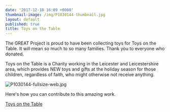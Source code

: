 ```yaml
---
date: '2017-12-18 16:09 +0000'
thumbnail-image: /img/P1030144-thumbnail.jpg
layout: default
published: true
title: Toys on the Table
---
```

The GREAT Project is proud to have been collecting toys for Toys on the Table. It will mean so much to so many families. Thank you to everyone who donated.

Toys on the Table is a Charity working in the Leicester and Leicestershire area, which provides NEW toys and gifts at the holiday season for those children, regardless of faith, who might otherwise not receive anything.

![P1030144-fullsize-web.jpg]({{site.baseurl}}/img/P1030144-fullsize-web.jpg)


Here's how you can contribute to this amazing work. 

[Toys on the Table](http://www.toysonthetable.org.uk/how-can-you-help/)
